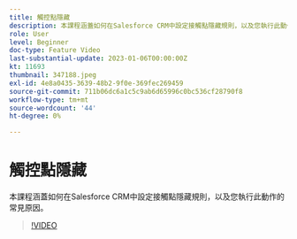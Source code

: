 ```yaml
---
title: 觸控點隱藏
description: 本課程涵蓋如何在Salesforce CRM中設定接觸點隱藏規則，以及您執行此動作的常見原因。
role: User
level: Beginner
doc-type: Feature Video
last-substantial-update: 2023-01-06T00:00:00Z
kt: 11693
thumbnail: 347188.jpeg
exl-id: 4e8a0435-3639-48b2-9f0e-369fec269459
source-git-commit: 711b06dc6a1c5c9ab6d65996c0bc536cf28790f8
workflow-type: tm+mt
source-wordcount: '44'
ht-degree: 0%

---
```


# 觸控點隱藏

本課程涵蓋如何在Salesforce CRM中設定接觸點隱藏規則，以及您執行此動作的常見原因。

>[!VIDEO](https://video.tv.adobe.com/v/347188/?quality=12&learn=on)
